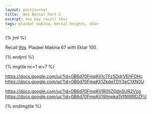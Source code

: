 ```yaml
---
layout: postjournal
title:  Wet Bernal Part 2
excerpt: You may recall this
tags: plaubel makina, bernal heights, ekar
---
```


{% jrnl %}

Recall [this](http://people.mozilla.org/~sguha/blog//2015/02/07/a-very-wet-bernal-hill.html). Plaubel Makina 67 with Ektar 100.

{% endjrnl %}

{% imgtile nc=1 w=7 %}

https://docs.google.com/uc?id=0B6d70FmpKIi1cTFzSDdrVEhFOHc https://docs.google.com/uc?id=0B6d70FmpKIi1ZkdqTDY3eC1XN0U

https://docs.google.com/uc?id=0B6d70FmpKIi1R0lIZ0dnSUR2Vzg https://docs.google.com/uc?id=0B6d70FmpKIi1Wmpka1VfNWRDZFU

{% endimgtile %}






<!-- Ends op most -->
